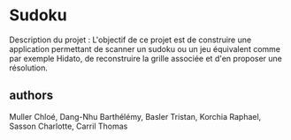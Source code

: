 # Sudoku

Description du projet : L'objectif de ce projet est de construire une application permettant de scanner un sudoku ou un jeu équivalent comme par exemple Hidato, de reconstruire la grille associée et d'en proposer une résolution.

## authors

Muller Chloé, 
Dang-Nhu Barthélémy,
Basler Tristan,
Korchia Raphael,
Sasson Charlotte,
Carril Thomas


